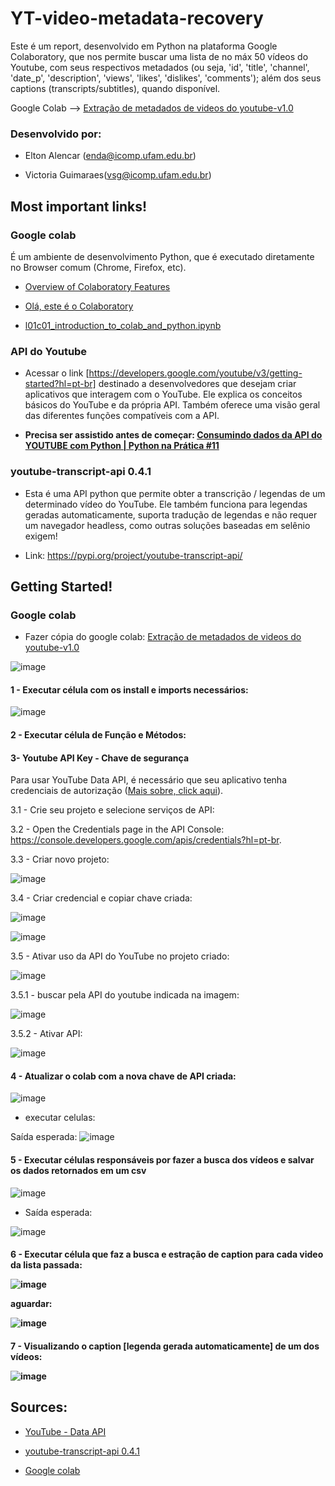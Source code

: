 # YT-video-metadata-recovery
Este é um report, desenvolvido em Python na plataforma Google Colaboratory, que nos permite buscar uma lista de no máx 50 vídeos do Youtube, com seus respectivos metadados (ou seja, 'id', 'title', 'channel', 'date_p', 'description', 'views', 'likes', 'dislikes', 'comments'); além dos seus captions (transcripts/subtitles), quando disponível.

Google Colab --> [Extração de metadados de videos do youtube-v1.0](https://colab.research.google.com/drive/1sOmkq6zT5dyzEvjC9vrMbgc_prcIr_uh?usp=sharing)

<h3> Desenvolvido por:</h3>

* Elton Alencar (enda@icomp.ufam.edu.br)

* Victoria Guimaraes(vsg@icomp.ufam.edu.br)

<h2>Most important links!</h2>

<h3>Google colab</h3>

É um ambiente de desenvolvimento Python, que é executado diretamente no Browser comum (Chrome, Firefox, etc).

* [Overview of Colaboratory Features](https://colab.research.google.com/notebooks/basic_features_overview.ipynb)

* [Olá, este é o Colaboratory](https://colab.research.google.com/notebooks/intro.ipynb#scrollTo=GJBs_flRovLc)

* [l01c01_introduction_to_colab_and_python.ipynb](https://colab.research.google.com/github/tensorflow/examples/blob/master/courses/udacity_intro_to_tensorflow_for_deep_learning/l01c01_introduction_to_colab_and_python.ipynb)

<h3>API do Youtube </h3>

* Acessar o link [https://developers.google.com/youtube/v3/getting-started?hl=pt-br] destinado a desenvolvedores que desejam criar aplicativos que interagem com o YouTube. Ele explica os conceitos básicos do YouTube e da própria API. Também oferece uma visão geral das diferentes funções compatíveis com a API.

* **Precisa ser assistido antes de começar: [Consumindo dados da API do YOUTUBE com Python | Python na Prática #11](https://www.youtube.com/watch?v=olDCJ1w3FLM)**

<h3>youtube-transcript-api 0.4.1</h3>

* Esta é uma API python que permite obter a transcrição / legendas de um determinado vídeo do YouTube. Ele também funciona para legendas geradas automaticamente, suporta tradução de legendas e não requer um navegador headless, como outras soluções baseadas em selênio exigem!

* Link: https://pypi.org/project/youtube-transcript-api/ 

<h2>Getting Started!</h2>

<h3>Google colab</h3>

* Fazer cópia do google colab: [Extração de metadados de videos do youtube-v1.0](https://colab.research.google.com/drive/1sOmkq6zT5dyzEvjC9vrMbgc_prcIr_uh?usp=sharing)


![image](https://user-images.githubusercontent.com/44116770/139159332-57aff8e1-6d24-4951-8f21-a31be5c3f744.png)

<h4> 1 - Executar célula com os install e imports necessários:</h4>

![image](https://user-images.githubusercontent.com/44116770/139159606-da3f5990-8e45-4607-9138-2d5df9497f1a.png)

<h4> 2 - Executar célula de Função e Métodos:</h4>

<h4> 3- Youtube API Key - Chave de segurança</h4>
 
 Para usar YouTube Data API, é necessário que seu aplicativo tenha credenciais de autorização ([Mais sobre, click aqui](https://developers.google.com/youtube/registering_an_application?hl=pt-br)).
 
 3.1 - Crie seu projeto e selecione serviços de API:
 
 3.2 -  Open the Credentials page in the API Console: https://console.developers.google.com/apis/credentials?hl=pt-br.
 
 3.3 - Criar novo projeto:
 
 ![image](https://user-images.githubusercontent.com/44116770/139160689-dd38a432-e0e9-4372-abfc-5e445c906ed6.png)
 
 3.4 - Criar credencial e copiar chave criada:
 
![image](https://user-images.githubusercontent.com/44116770/139160811-b59f9af0-46f8-4d43-b867-eef2d7f9c0ba.png)

![image](https://user-images.githubusercontent.com/44116770/139161018-bce65d6c-c896-4a6b-bd06-e27b7452d3fe.png)

3.5 - Ativar uso da API do YouTube no projeto criado:

![image](https://user-images.githubusercontent.com/44116770/139161576-b791547c-d20d-4b5a-87d2-79b2987d9b68.png)

3.5.1 - buscar pela API do youtube indicada na imagem:

![image](https://user-images.githubusercontent.com/44116770/139161667-7f72d0a2-8a7e-4454-b2c5-0f024bff7ac3.png)

3.5.2 - Ativar API:

![image](https://user-images.githubusercontent.com/44116770/139161717-39594d50-051e-4935-8cbc-17ff18bab187.png)


<h4> 4 - Atualizar o colab com a nova chave de API criada: </h4>

![image](https://user-images.githubusercontent.com/44116770/139161290-85318279-4e8c-4dea-b67b-296574fec514.png)

* executar celulas:

Saída esperada: ![image](https://user-images.githubusercontent.com/44116770/139161905-e5eb2e45-cac2-4b0e-9f42-8f4c36f13cf3.png)

<h4> 5 - Executar células responsáveis por fazer a busca dos vídeos e salvar os dados retornados em um csv </h4>

![image](https://user-images.githubusercontent.com/44116770/139162390-2e425d9c-0165-4339-aa3f-38a56cd9fbcc.png)

* Saída esperada:

![image](https://user-images.githubusercontent.com/44116770/139162485-9ac7e23b-e8ed-4d27-8f63-b60831262cde.png)

<h4> 6 - Executar célula que faz a busca e estração de caption para cada video da lista passada:
  
  ![image](https://user-images.githubusercontent.com/44116770/139162589-42e7720f-2416-4751-83e7-a0d970c5936f.png)

  aguardar:
  
  ![image](https://user-images.githubusercontent.com/44116770/139162626-a12d383a-6617-4e91-89a8-5be9107bd4fc.png)

 <h4> 7 - Visualizando o caption [legenda gerada automaticamente] de um dos vídeos:
   
   ![image](https://user-images.githubusercontent.com/44116770/139163098-7c02471e-2c1c-41c6-ae3c-56a59b871312.png)

   
## Sources:
* [YouTube - Data API](https://developers.google.com/youtube/v3/docs?hl=pt-br)

* [youtube-transcript-api 0.4.1](https://pypi.org/project/youtube-transcript-api/)

* [Google colab](https://colab.research.google.com/notebooks/intro.ipynb#scrollTo=GJBs_flRovLc)
   
